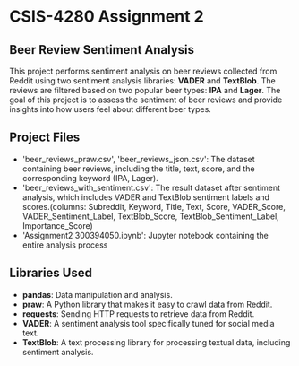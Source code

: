 # CSIS-4280 Assignment 2

## Beer Review Sentiment Analysis

This project performs sentiment analysis on beer reviews collected from Reddit using two sentiment analysis libraries: 
**VADER** and **TextBlob**. The reviews are filtered based on two popular beer types: **IPA** and **Lager**. The goal of this project is to assess the sentiment of beer reviews and provide insights into how users feel about different beer types.

## Project Files

- 'beer_reviews_praw.csv', 'beer_reviews_json.csv': The dataset containing beer reviews, including the title, text, score, and the corresponding keyword (IPA, Lager).
- 'beer_reviews_with_sentiment.csv': The result dataset after sentiment analysis, which includes VADER and TextBlob sentiment labels and scores.(columns: Subreddit, Keyword, Title, Text, Score, VADER_Score, VADER_Sentiment_Label, TextBlob_Score, TextBlob_Sentiment_Label,	Importance_Score)
- 'Assignment2 300394050.ipynb': Jupyter notebook containing the entire analysis process


## Libraries Used
- **pandas**: Data manipulation and analysis.
- **praw**: A Python library that makes it easy to crawl data from Reddit.
- **requests**: Sending HTTP requests to retrieve data from Reddit.
- **VADER**: A sentiment analysis tool specifically tuned for social media text.
- **TextBlob**: A text processing library for processing textual data, including sentiment analysis.


